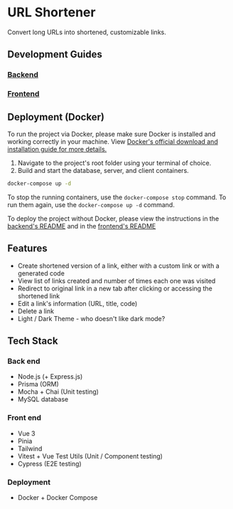 # URL Shortener

Convert long URLs into shortened, customizable links.

## Development Guides

### [Backend](/server/README.md)

### [Frontend](/client/README.md)

## Deployment (Docker)

To run the project via Docker, please make sure Docker is installed and working correctly in your machine. View [Docker's official download and installation guide for more details.](https://docs.docker.com/get-docker/)

1. Navigate to the project's root folder using your terminal of choice.
2. Build and start the database, server, and client containers.
```sh
docker-compose up -d
```

To stop the running containers, use the ```docker-compose stop``` command. To run them again, use the ```docker-compose up -d``` command.

To deploy the project without Docker, please view the instructions in the [backend's README](/server/README.md) and in the [frontend's README](/client/README.md)

## Features
- Create shortened version of a link, either with a custom link or with a generated code
- View list of links created and number of times each one was visited
- Redirect to original link in a new tab after clicking or accessing the shortened link
- Edit a link's information (URL, title, code)
- Delete a link
- Light / Dark Theme - who doesn't like dark mode?

## Tech Stack

### Back end

- Node.js (+ Express.js)
- Prisma (ORM)
- Mocha + Chai (Unit testing)
- MySQL database

### Front end

- Vue 3
- Pinia
- Tailwind
- Vitest + Vue Test Utils (Unit / Component testing)
- Cypress (E2E testing)

### Deployment
- Docker + Docker Compose